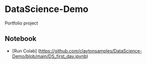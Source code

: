 # DataScience-Demo
Portfolio project

## Notebook
* [Run Colab] (https://github.com/claytonsamples/DataScience-Demo/blob/main/DS_first_day.ipynb)
